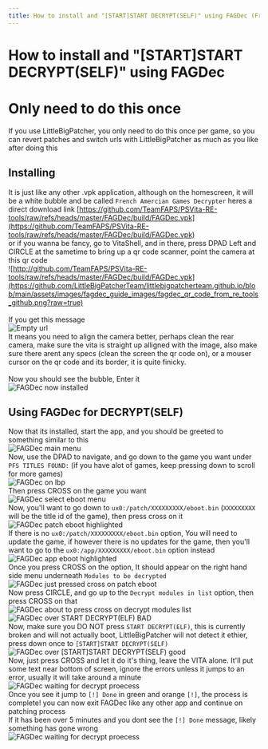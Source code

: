 ```yaml
---
title: How to install and "[START]START DECRYPT(SELF)" using FAGDec (French Amercian Games Decrypter) (Vita homebrew)
---
```

# How to install and "[START]START DECRYPT(SELF)" using FAGDec

# Only need to do this once
If you use LittleBigPatcher, you only need to do this once per game, so you can revert patches and switch urls with LittleBigPatcher as much as you like after doing this


## Installing
It is just like any other .vpk application, although on the homescreen, it will be a white bubble and be called `French Amercian Games Decrypter`
heres a direct download link [https://github.com/TeamFAPS/PSVita-RE-tools/raw/refs/heads/master/FAGDec/build/FAGDec.vpk](https://github.com/TeamFAPS/PSVita-RE-tools/raw/refs/heads/master/FAGDec/build/FAGDec.vpk)<br>
or if you wanna be fancy, go to VitaShell, and in there, press DPAD Left and CIRCLE at the sametime to bring up a qr code scanner, point the camera at this qr code<br>
![http://github.com/TeamFAPS/PSVita-RE-tools/raw/refs/heads/master/FAGDec/build/FAGDec.vpk](https://github.com/LittleBigPatcherTeam/littlebigpatcherteam.github.io/blob/main/assets/images/fagdec_guide_images/fagdec_qr_code_from_re_tools_github.png?raw=true)<br><br>
If you get this message<br>
![Empty url](https://github.com/LittleBigPatcherTeam/littlebigpatcherteam.github.io/blob/main/assets/images/fagdec_guide_images/empty_url_error.png?raw=true)<br>
It means you need to align the camera better, perhaps clean the rear camera, make sure the vita is straight up alligned with the image, also make sure there arent any specs (clean the screen the qr code on), or a mouser cursor on the qr code and its border, it is quite finicky.<br><br>
Now you should see the bubble, Enter it<br>
![FAGDec now installed](https://github.com/LittleBigPatcherTeam/littlebigpatcherteam.github.io/blob/main/assets/images/fagdec_guide_images/fagdec_installed.png?raw=true)

## Using FAGDec for DECRYPT(SELF)
Now that its installed, start the app, and you should be greeted to something similar to this<br>
![FAGDec main menu](https://github.com/LittleBigPatcherTeam/littlebigpatcherteam.github.io/blob/main/assets/images/fagdec_guide_images/fagdec_main_menu.png?raw=true)<br>
Now, use the DPAD to navigate, and go down to the game you want under `PFS TITLES FOUND:` (if you have alot of games, keep pressing down to scroll for more games)<br>
![FAGDec on lbp](https://github.com/LittleBigPatcherTeam/littlebigpatcherteam.github.io/blob/main/assets/images/fagdec_guide_images/fagdec_on_lbp.png?raw=true)<br>
Then press CROSS on the game you want<br>
![FAGDec select eboot menu](https://github.com/LittleBigPatcherTeam/littlebigpatcherteam.github.io/blob/main/assets/images/fagdec_guide_images/fagdec_select_eboot_menu.png?raw=true)<br>
Now, you'll want to go down to `ux0:/patch/XXXXXXXXX/eboot.bin` (`XXXXXXXXX` will be the title id of the game), then press cross on it<br>
![FAGDec patch eboot highlighted](https://github.com/LittleBigPatcherTeam/littlebigpatcherteam.github.io/blob/main/assets/images/fagdec_guide_images/fagdec_patch_eboot.png?raw=true)<br>
If there is no `ux0:/patch/XXXXXXXXX/eboot.bin` option, You will need to update the game, if however there is no updates for the game, then you'll want to go to the `ux0:/app/XXXXXXXXX/eboot.bin` option instead<br>
![FAGDec app eboot highlighted](https://github.com/LittleBigPatcherTeam/littlebigpatcherteam.github.io/blob/main/assets/images/fagdec_guide_images/fagdec_app_eboot.png?raw=true)<br>
Once you press CROSS on the option, It should appear on the right hand side menu underneath `Modules to be decrypted`<br>
![FAGDec just pressed cross on patch eboot](https://github.com/LittleBigPatcherTeam/littlebigpatcherteam.github.io/blob/main/assets/images/fagdec_guide_images/fagdec_cross_on_patch_eboot.png?raw=true)<br>
Now press CIRCLE, and go up to the `Decrypt modules in list` option, then press CROSS on that<br>
![FAGDec about to press cross on decrypt modules list](https://github.com/LittleBigPatcherTeam/littlebigpatcherteam.github.io/blob/main/assets/images/fagdec_guide_images/fagdec_hover_decrypt_modules_list.png?raw=true)<br>
![FAGDec over START DECRYPT(ELF) BAD](https://github.com/LittleBigPatcherTeam/littlebigpatcherteam.github.io/blob/main/assets/images/fagdec_guide_images/fagdec_hover_over_start_decrypt_elf_bad.png?raw=true)<br>
Now, make sure you DO NOT press `START DECRYPT(ELF)`, this is currently broken and will not actually boot, LittleBigPatcher will not detect it ethier, press down once to `[START]START DECRYPT(SELF)`<br>
![FAGDec over [START]START DECRYPT(SELF) good](https://github.com/LittleBigPatcherTeam/littlebigpatcherteam.github.io/blob/main/assets/images/fagdec_guide_images/fagdec_hover_over_start_start_decrypt_self_good.png?raw=true)<br>
Now, just press CROSS and let it do it's thing, leave the VITA alone. It'll put some text near bottom of screen, ignore the errors unless it jumps to an error, usually it will take around a minute<br>
![FAGDec waiting for decrypt proecess](https://github.com/LittleBigPatcherTeam/littlebigpatcherteam.github.io/blob/main/assets/images/fagdec_guide_images/fagdec_waiting_for_decrypt.png?raw=true)<br>
Once you see it jump to `[!] Done` in green and orange `[!]`, the process is complete! you can now exit FAGDec like any other app and continue on patching process<br>
If it has been over 5 minutes and you dont see the `[!] Done` message, likely something has gone wrong
<br>
![FAGDec waiting for decrypt proecess](https://github.com/LittleBigPatcherTeam/littlebigpatcherteam.github.io/blob/main/assets/images/fagdec_guide_images/fagdec_decrypt_done.png?raw=true)<br>
